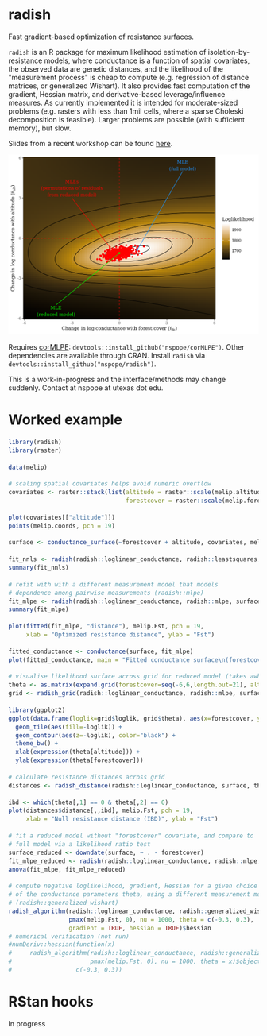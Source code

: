 # radish

Fast gradient-based optimization of resistance surfaces.

`radish` is an R package for maximum likelihood estimation of isolation-by-resistance models, where conductance is a function of spatial covariates, the observed data are genetic distances, and the likelihood of the "measurement process" is cheap to compute (e.g. regression of distance matrices, or generalized Wishart). It also provides fast computation of the gradient, Hessian matrix, and derivative-based leverage/influence measures. As currently implemented it is intended for moderate-sized problems (e.g. rasters with less than 1mil cells, where a sparse Choleski decomposition is feasible). Larger problems are possible (with sufficient memory), but slow.

Slides from a recent workshop can be found [here](https://github.com/nspope/radish-manuscript/raw/master/IALE_Wrkshp_Pope_Final.pdf).

![Likelihood surface for a two parameter conductance model](ms/likelihood_surface.png)

Requires [corMLPE](https://github.com/nspope/corMLPE): `devtools::install_github("nspope/corMLPE")`. Other dependencies are available through CRAN. Install `radish` via `devtools::install_github("nspope/radish")`.

This is a work-in-progress and the interface/methods may change suddenly. Contact at nspope at utexas dot edu.

# Worked example

```r
library(radish)
library(raster)

data(melip)

# scaling spatial covariates helps avoid numeric overflow
covariates <- raster::stack(list(altitude = raster::scale(melip.altitude), 
                                 forestcover = raster::scale(melip.forestcover)))

plot(covariates[["altitude"]])
points(melip.coords, pch = 19)

surface <- conductance_surface(~forestcover + altitude, covariates, melip.coords, directions = 8)

fit_nnls <- radish(radish::loglinear_conductance, radish::leastsquares, surface, melip.Fst)
summary(fit_nnls)

# refit with with a different measurement model that models
# dependence among pairwise measurements (radish::mlpe)
fit_mlpe <- radish(radish::loglinear_conductance, radish::mlpe, surface, melip.Fst)
summary(fit_mlpe)

plot(fitted(fit_mlpe, "distance"), melip.Fst, pch = 19,
     xlab = "Optimized resistance distance", ylab = "Fst")

fitted_conductance <- conductance(surface, fit_mlpe)
plot(fitted_conductance, main = "Fitted conductance surface\n(forestcover + altitude)")

# visualise likelihood surface across grid for reduced model (takes awhile)
theta <- as.matrix(expand.grid(forestcover=seq(-6,6,length.out=21), altitude=seq(-6,6,length.out=21)))
grid <- radish_grid(radish::loglinear_conductance, radish::mlpe, surface, melip.Fst, theta)

library(ggplot2)
ggplot(data.frame(loglik=grid$loglik, grid$theta), aes(x=forestcover, y=altitude)) + 
  geom_tile(aes(fill=-loglik)) + 
  geom_contour(aes(z=-loglik), color="black") +
  theme_bw() +
  xlab(expression(theta[altitude])) +
  ylab(expression(theta[forestcover]))

# calculate resistance distances across grid
distances <- radish_distance(radish::loglinear_conductance, surface, theta)

ibd <- which(theta[,1] == 0 & theta[,2] == 0)
plot(distances$distance[,,ibd], melip.Fst, pch = 19, 
     xlab = "Null resistance distance (IBD)", ylab = "Fst")

# fit a reduced model without "forestcover" covariate, and compare to 
# full model via a likelihood ratio test
surface_reduced <- downdate(surface, ~ . - forestcover)
fit_mlpe_reduced <- radish(radish::loglinear_conductance, radish::mlpe, surface_reduced, melip.Fst)
anova(fit_mlpe, fit_mlpe_reduced)

# compute negative loglikelihood, gradient, Hessian for a given choice of
# of the conductance parameters theta, using a different measurement model
# (radish::generalized_wishart)
radish_algorithm(radish::loglinear_conductance, radish::generalized_wishart, surface, 
                 pmax(melip.Fst, 0), nu = 1000, theta = c(-0.3, 0.3), 
                 gradient = TRUE, hessian = TRUE)$hessian
# numerical verification (not run)
#numDeriv::hessian(function(x)
#     radish_algorithm(radish::loglinear_conductance, radish::generalized_wishart, surface, 
#                      pmax(melip.Fst, 0), nu = 1000, theta = x)$objective,
#                  c(-0.3, 0.3))
```
 
# RStan hooks
In progress
